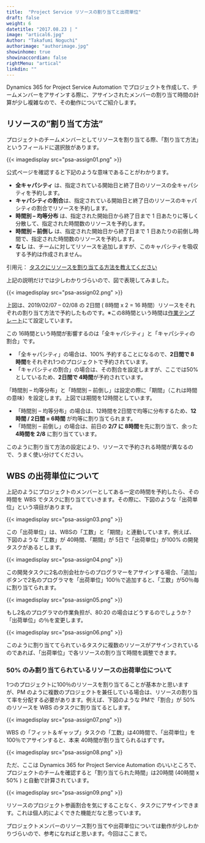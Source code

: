 ```yaml
---
title:  "Project Service リソースの割り当てと出荷単位"
draft: false
weight: 6
datetitle: "2017.08.23 | "
image: "artical6.jpg"
Author: "Takafumi Noguchi"
authorimage: "authorimage.jpg"
showinhome: true
showinaccordian: false
rightMenu: "artical"
linkdin: ""
---
```

<!-- Intro  -->
Dynamics 365 for Project Service Automation でプロジェクトを作成して、チームメンバーをアサインする際に、アサインされたメンバーの割り当て時間の計算が少し複雑なので、その動作についてご紹介します。

## リソースの”割り当て方法”
プロジェクトのチームメンバーとしてリソースを割り当てる際、「割り当て方法」というフィールドに選択肢があります。
<!-- Image= psa-assign01.png -->
{{< imagedisplay src="psa-assign01.png" >}}

公式ページを確認すると下記のような意味であることがわかります。

<!-- Quate box -->
* **全キャパシティ** は、指定されている開始日と終了日のリソースの全キャパシティを予約します。
* **キャパシティの割合**は、指定されている開始日と終了日のリソースのキャパシティの割合でリソースを予約します。
* **時間別 – 均等分布** は、指定された開始日から終了日まで 1 日あたりに等しく分散して、指定された時間数のリソースを予約します。
* **時間別 – 前倒し** は、指定された開始日から終了日まで 1 日あたりの前倒し時間で、指定された時間数のリソースを予約します。
* **なし** は、チームに対してリソースを追加しますが、このキャパシティを吸収する予約は作成されません。


引用元： [タスクにリソースを割り当てる方法を教えてください](https://docs.microsoft.com/ja-jp/dynamics365/project-operations/psa/FAQ-assign-resources-to-tasks)

上記の説明だけでは少しわかりづらいので、図で表現してみました。
<!-- Image= psa-assign02.png -->
{{< imagedisplay src="psa-assign02.png" >}}

上図は、2019/02/07 – 02/08 の 2日間 ( 8時間 x 2 = 16 時間）リソースをそれぞれの割り当て方法で予約したものです。※この8時間という時間は[作業テンプレート]()にて設定しています。

この 16時間という時間が影響するのは「全キャパシティ」と「キャパシティの割合」です。
  * 「全キャパシティ」の場合は、100% 予約することになるので、**2日間で 8時間**をそれぞれ1つのプロジェクトで予約されています。
  * 「キャパシティの割合」の場合は、その割合を設定しますが、ここでは50%としているため、**2日間で 4時間**が予約されています。

「時間別 – 均等分布」と「時間別 – 前倒し」は設定の際に「期間」（これは時間の意味）を設定します。上図では期間を12時間としています。
  * 「時間別 – 均等分布」の場合は、12時間を2日間で均等に分布するため、**12時間 / 2日間 = 6時間** が均等に割り当てられます。
  * 「時間別 – 前倒し」の場合は、前日の **2/7 に 8時間**を先に割り当て、余った **4時間を 2/8** に割り当てています。

このように割り当て方法の設定により、リソースで予約される時間が異なるので、うまく使い分けてください。

## WBS の出荷単位について
上記のようにプロジェクトのメンバーとしてある一定の時間を予約したら、その時間を WBS でタスクに割り当てていきます。その際に、下図のような「出荷単位」という項目があります。
<!-- Image= psa-assign03.png -->
{{< imagedisplay src="psa-assign03.png" >}}

この「出荷単位」は、WBSの「工数」と「期間」と連動しています。例えば、下図のような「工数」が 40時間、「期間」が 5日で「出荷単位」が100% の開発タスクがあるとします。
<!-- Image= psa-assign04.png -->
{{< imagedisplay src="psa-assign04.png" >}}

この開発タスクに2名の別会社からのプログラマーをアサインする場合、「追加」ボタンで2名のプログラマを「出荷単位」100％で追加すると、「工数」が50％毎に割り当てられます。
<!-- Image= psa-assign05.png -->
{{< imagedisplay src="psa-assign05.png" >}}

もし2名のプログラマの作業負担が、80:20 の場合はどうするのでしょうか？「出荷単位」の％を変更します。
<!-- Image= psa-assign06.png -->
{{< imagedisplay src="psa-assign06.png" >}}

このように割り当ててられているタスクに複数のリソースがアサインされているのであれば、「出荷単位」で各リソースの割り当て時間を調整できます。

### 50% のみ割り当てられているリソースの出荷単位について
1つのプロジェクトに100％のリソースを割り当てることが基本かと思いますが、PM のように複数のプロジェクトを兼任している場合は、リソースの割り当て率を分配する必要があります。例えば、下図のような PMで「割合」が 50% のリソースを WBS のタスクに割り当てるとします。
<!-- Image= psa-assign07.png -->
{{< imagedisplay src="psa-assign07.png" >}}

WBS の「フィット＆ギャップ」タスクの「工数」は40時間で、「出荷単位」を100％でアサインすると、本来 40時間が割り当てられるはずです。
<!-- Image= psa-assign08.png -->
{{< imagedisplay src="psa-assign08.png" >}}

ただ、ここは Dynamics 365 for Project Service Automation のいいところで、プロジェクトのチームを確認すると「割り当てられた時間」は20時間 (40時間 x 50% ) と自動で計算されています。
<!-- Image= psa-assign09.png -->
{{< imagedisplay src="psa-assign09.png" >}}

リソースのプロジェクト参画割合を気にすることなく、タスクにアサインできます。これは個人的によくできた機能だなと思っています。

プロジェクトメンバーのリソース割り当てや出荷単位については動作が少しわかりづらいので、参考になればと思います。今回はここまで。    
&nbsp;
